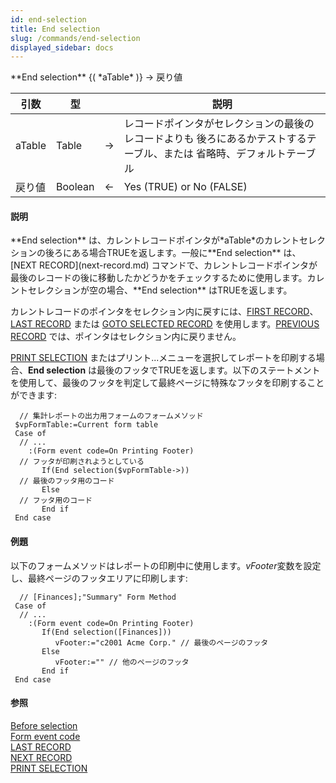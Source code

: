 ```yaml
---
id: end-selection
title: End selection
slug: /commands/end-selection
displayed_sidebar: docs
---
```


<!--REF #_command_.End selection.Syntax-->**End selection** {( *aTable* )} -> 戻り値<!-- END REF-->
<!--REF #_command_.End selection.Params-->
| 引数 | 型 |  | 説明 |
| --- | --- | --- | --- |
| aTable | Table | &#8594;  | レコードポインタがセレクションの最後のレコードよりも 後ろにあるかテストするテーブル、または 省略時、デフォルトテーブル |
| 戻り値 | Boolean | &#8592; | Yes (TRUE) or No (FALSE) |

<!-- END REF-->

#### 説明 

<!--REF #_command_.End selection.Summary-->**End selection** は、カレントレコードポインタが*aTable*のカレントセレクションの後ろにある場合TRUEを返します。<!-- END REF-->一般に**End selection** は、[NEXT RECORD](next-record.md) コマンドで、カレントレコードポインタが最後のレコードの後に移動したかどうかをチェックするために使用します。カレントセレクションが空の場合、**End selection** はTRUEを返します。

カレントレコードのポインタをセレクション内に戻すには、[FIRST RECORD](first-record.md)、[LAST RECORD](last-record.md) または [GOTO SELECTED RECORD](goto-selected-record.md) を使用します。[PREVIOUS RECORD](previous-record.md) では、ポインタはセレクション内に戻りません。

[PRINT SELECTION](print-selection.md) またはプリント...メニューを選択してレポートを印刷する場合、**End selection** は最後のフッタでTRUEを返します。以下のステートメントを使用して、最後のフッタを判定して最終ページに特殊なフッタを印刷することができます:

```4d
  // 集計レポートの出力用フォームのフォームメソッド
 $vpFormTable:=Current form table
 Case of
  // ...
    :(Form event code=On Printing Footer)
  // フッタが印刷されようとしている
       If(End selection($vpFormTable->))
  // 最後のフッタ用のコード
       Else
  // フッタ用のコード
       End if
 End case
```

#### 例題 

以下のフォームメソッドはレポートの印刷中に使用します。*vFooter*変数を設定し、最終ページのフッタエリアに印刷します:

```4d
  // [Finances];"Summary" Form Method
 Case of
  // ...
    :(Form event code=On Printing Footer)
       If(End selection([Finances]))
          vFooter:="c2001 Acme Corp." // 最後のページのフッタ
       Else
          vFooter:="" // 他のページのフッタ
       End if
 End case
```

#### 参照 

[Before selection](before-selection.md)  
[Form event code](form-event-code.md)  
[LAST RECORD](last-record.md)  
[NEXT RECORD](next-record.md)  
[PRINT SELECTION](print-selection.md)  